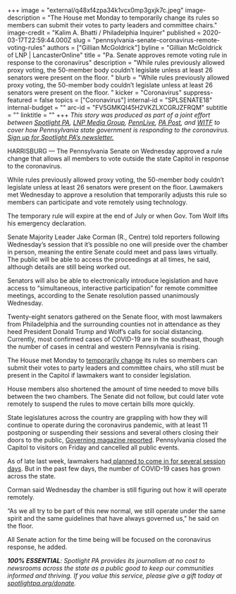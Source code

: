 +++
image = "external/q48xf4zpa34k1vcx0mp3gxjk7c.jpeg"
image-description = "The House met Monday to temporarily change its rules so members can submit their votes to party leaders and committee chairs."
image-credit = "Kalim A. Bhatti / Philadelphia Inquirer"
published = 2020-03-17T22:59:44.000Z
slug = "pennsylvania-senate-coronavirus-remote-voting-rules"
authors = ["Gillian McGoldrick"]
byline = "Gillian McGoldrick of LNP | LancasterOnline"
title = "Pa. Senate approves remote voting rule in response to the coronavirus"
description = "While rules previously allowed proxy voting, the 50-member body couldn’t legislate unless at least 26 senators were present on the floor. "
blurb = "While rules previously allowed proxy voting, the 50-member body couldn’t legislate unless at least 26 senators were present on the floor. "
kicker = "Coronavirus"
suppress-featured = false
topics = ["Coronavirus"]
internal-id = "SPLSENATE18"
internal-budget = ""
arc-id = "FV5GMKQI45H2VKZLXCGRJZFRQM"
subtitle = ""
linktitle = ""
+++
*This story was produced as part of a joint effort between [Spotlight PA](https://www.spotlightpa.org/ "https\://www.spotlightpa.org/"), [LNP Media Group](https://lancasteronline.com/ "https\://lancasteronline.com/"), [PennLive](https://www.pennlive.com/ "https\://www.pennlive.com/"), [PA Post](https://papost.org/ "https\://papost.org/"),  and [WITF](https://www.witf.org/ "https\://www.witf.org/") to cover how Pennsylvania state government is responding to the coronavirus. [Sign up for Spotlight PA’s newsletter.](https://www.spotlightpa.org/newsletters "https\://www.spotlightpa.org/newsletters")*

HARRISBURG — The Pennsylvania Senate on Wednesday approved a rule change that allows all members to vote outside the state Capitol in response to the coronavirus.

While rules previously allowed proxy voting, the 50-member body couldn’t legislate unless at least 26 senators were present on the floor. Lawmakers met Wednesday to approve a resolution that temporarily adjusts this rule so members can participate and vote remotely using technology.

The temporary rule will expire at the end of July or when Gov. Tom Wolf lifts his emergency declaration.

Senate Majority Leader Jake Corman (R., Centre) told reporters following Wednesday’s session that it’s possible no one will preside over the chamber in person, meaning the entire Senate could meet and pass laws virtually. The public will be able to access the proceedings at all times, he said, although details are still being worked out.

Senators will also be able to electronically introduce legislation and have access to “simultaneous, interactive participation” for remote committee meetings, according to the Senate resolution passed unanimously Wednesday.

<script src="https://www.spotlightpa.org/embed.js" async></script><div data-spl-embed-version="1" data-spl-src="https://www.spotlightpa.org/embeds/donate/"></div>

Twenty-eight senators gathered on the Senate floor, with most lawmakers from Philadelphia and the surrounding counties not in attendance as they heed President Donald Trump and Wolf’s calls for social distancing. Currently, most confirmed cases of COVID-19 are in the southeast, though the number of cases in central and western Pennsylvania is rising.

The House met Monday to [temporarily change](https://www.spotlightpa.org/news/2020/03/pennsylvania-legislature-coronavirus-remote-voting/ "https\://www.spotlightpa.org/news/2020/03/pennsylvania-legislature-coronavirus-remote-voting/") its rules so members can submit their votes to party leaders and committee chairs, who still must be present in the Capitol if lawmakers want to consider legislation.

House members also shortened the amount of time needed to move bills between the two chambers. The Senate did not follow, but could later vote remotely to suspend the rules to move certain bills more quickly.

State legislatures across the country are grappling with how they will continue to operate during the coronavirus pandemic, with at least 11 postponing or suspending their sessions and several others closing their doors to the public, [Governing magazine reported](https://www.governing.com/now/What-Government-Functions-Other-Than-Schools-Are-Starting-to-Close.html "https\://www.governing.com/now/What-Government-Functions-Other-Than-Schools-Are-Starting-to-Close.html"). Pennsylvania closed the Capitol to visitors on Friday and cancelled all public events.

As of late last week, lawmakers had[ planned to come in for several session days](https://www.spotlightpa.org/news/2020/03/pennsylvania-lawmakers-capitol-open-closed-coronavirus/ "https\://www.spotlightpa.org/news/2020/03/pennsylvania-lawmakers-capitol-open-closed-coronavirus/"). But in the past few days, the number of COVID-19 cases has grown across the state.

Corman said Wednesday the chamber is still figuring out how it will operate remotely.

“As we all try to be part of this new normal, we still operate under the same spirit and the same guidelines that have always governed us," he said on the floor.

All Senate action for the time being will be focused on the coronavirus response, he added.

<script src="https://www.spotlightpa.org/embed.js" async></script><div data-spl-embed-version="1" data-spl-src="https://www.spotlightpa.org/embeds/tips/?tip_text=Do%20you%20have%20a%20tip%20about%20%3Cb%3Ehow%20Pa.'s%20government%20is%20responding%20to%20the%20coronavirus%3C%2Fb%3E%3F%20Tell%20us."></div>

***100% ESSENTIAL**: Spotlight PA provides its journalism at no cost to newsrooms across the state as a public good to keep our communities informed and thriving. If you value this service, please give a gift today at [spotlightpa.org/donate](https://www.spotlightpa.org/donate "https\://www.spotlightpa.org/donate").*